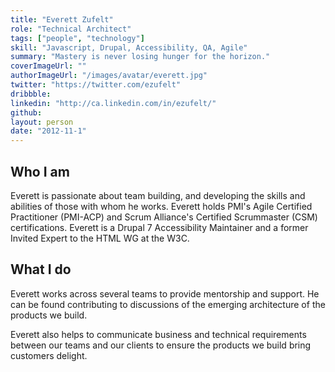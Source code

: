 ```yaml
---
title: "Everett Zufelt"
role: "Technical Architect"
tags: ["people", "technology"]
skill: "Javascript, Drupal, Accessibility, QA, Agile"
summary: "Mastery is never losing hunger for the horizon."
coverImageUrl: ""
authorImageUrl: "/images/avatar/everett.jpg"
twitter: "https://twitter.com/ezufelt"
dribbble: 
linkedin: "http://ca.linkedin.com/in/ezufelt/"
github:
layout: person
date: "2012-11-1"
---
```


## Who I am

Everett is passionate about team building, and developing the skills and abilities of those with whom he works. Everett holds PMI's Agile Certified Practitioner (PMI-ACP) and Scrum Alliance's Certified Scrummaster (CSM) certifications. Everett is a Drupal 7 Accessibility Maintainer and a former Invited Expert to the HTML WG at the W3C.

## What I do

Everett works across several teams to provide mentorship and support. He can be found contributing to discussions of the emerging architecture of the products we build.

Everett also helps to communicate business and technical requirements between our teams and our clients to ensure the products we build bring customers delight.
